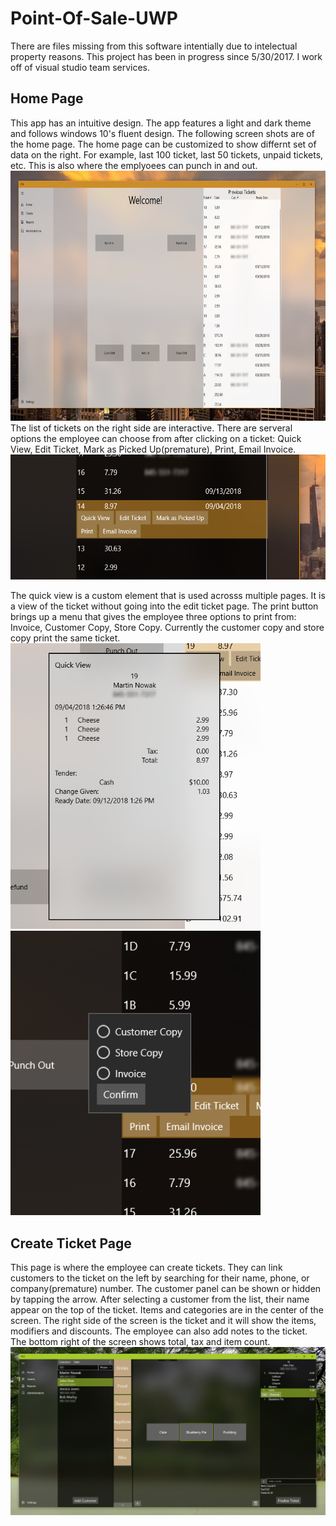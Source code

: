 # Point-Of-Sale-UWP
There are files missing from this software intentially due to intelectual property reasons. This project has been in progress since 5/30/2017. I work off of visual studio team services.

<h2>Home Page</h2>
This app has an intuitive design.  The app features a light and dark theme and follows windows 10's fluent design. The following screen shots are of the home page. 
The home page can be customized to show differnt set of data on the right. For example, last 100 ticket, last 50 tickets, unpaid tickets, etc.
This is also where the emplyoees can punch in and out.
<img src="POS/Assets/GitReadMe/homeLight.png" height="400px" />
The list of tickets on the right side are interactive. There are serveral options the employee can choose from after clicking on a ticket: Quick View, Edit Ticket, Mark as Picked Up(premature), Print, Email Invoice. 
<img src="POS/Assets/GitReadMe/ticketExpanded.PNG" height="200px"  />

The quick view is a custom element that is used acrosss multiple pages. It is a view of the ticket without going into the edit ticket page. The print button brings up a menu that gives the employee three options to print from: Invoice, Customer Copy, Store Copy. Currently the customer copy and store copy print the same ticket.
<br/>
<img src="POS/Assets/GitReadMe/homeQuickView.png" width="400px"  />
<img src="POS/Assets/GitReadMe/printMenu.png" width="400px"  />
<h2>Create Ticket Page</h2>
This page is where the employee can create tickets. They can link customers to the ticket on the left by searching for their name, phone, or company(premature) number. The customer panel can be shown or hidden by tapping the arrow. After selecting a customer from the list, their name appear on the top of the ticket. Items and categories are in the center of the screen. The right side of the screen is the ticket and it will show the items, modifiers and discounts. The employee can also add notes to the ticket. The bottom right of the screen shows total, tax and item count.
<img src="POS/Assets/GitReadMe/createTicketPage.png"   />

